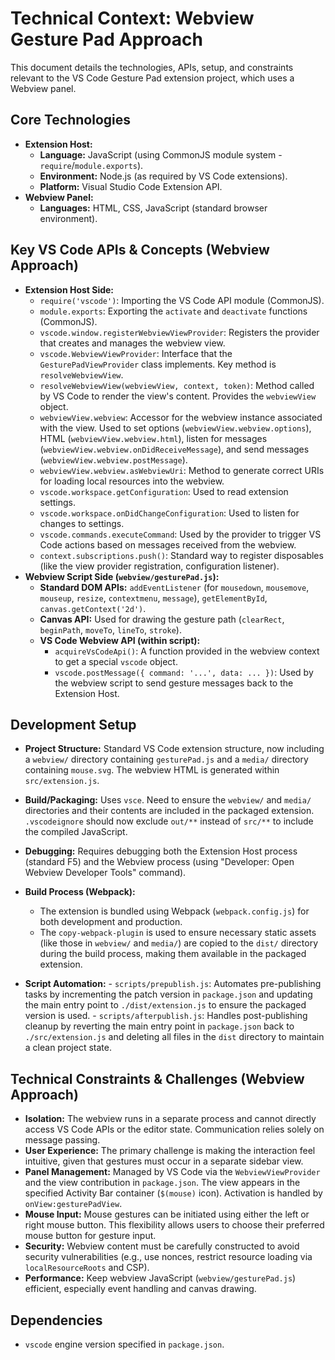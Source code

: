 # Technical Context: Webview Gesture Pad Approach

This document details the technologies, APIs, setup, and constraints relevant to the VS Code Gesture Pad extension project, which uses a Webview panel.

## Core Technologies

- **Extension Host:**
  - **Language:** JavaScript (using CommonJS module system - `require`/`module.exports`).
  - **Environment:** Node.js (as required by VS Code extensions).
  - **Platform:** Visual Studio Code Extension API.
- **Webview Panel:**
  - **Languages:** HTML, CSS, JavaScript (standard browser environment).

## Key VS Code APIs & Concepts (Webview Approach)

- **Extension Host Side:**
  - `require('vscode')`: Importing the VS Code API module (CommonJS).
  - `module.exports`: Exporting the `activate` and `deactivate` functions (CommonJS).
  - `vscode.window.registerWebviewViewProvider`: Registers the provider that creates and manages the webview view.
  - `vscode.WebviewViewProvider`: Interface that the `GesturePadViewProvider` class implements. Key method is `resolveWebviewView`.
  - `resolveWebviewView(webviewView, context, token)`: Method called by VS Code to render the view's content. Provides the `webviewView` object.
  - `webviewView.webview`: Accessor for the webview instance associated with the view. Used to set options (`webviewView.webview.options`), HTML (`webviewView.webview.html`), listen for messages (`webviewView.webview.onDidReceiveMessage`), and send messages (`webviewView.webview.postMessage`).
  - `webviewView.webview.asWebviewUri`: Method to generate correct URIs for loading local resources into the webview.
  - `vscode.workspace.getConfiguration`: Used to read extension settings.
  - `vscode.workspace.onDidChangeConfiguration`: Used to listen for changes to settings.
  - `vscode.commands.executeCommand`: Used by the provider to trigger VS Code actions based on messages received from the webview.
  - `context.subscriptions.push()`: Standard way to register disposables (like the view provider registration, configuration listener).
- **Webview Script Side (`webview/gesturePad.js`):**
  - **Standard DOM APIs:** `addEventListener` (for `mousedown`, `mousemove`, `mouseup`, `resize`, `contextmenu`, `message`), `getElementById`, `canvas.getContext('2d')`.
  - **Canvas API:** Used for drawing the gesture path (`clearRect`, `beginPath`, `moveTo`, `lineTo`, `stroke`).
  - **VS Code Webview API (within script):**
    - `acquireVsCodeApi()`: A function provided in the webview context to get a special `vscode` object.
    - `vscode.postMessage({ command: '...', data: ... })`: Used by the webview script to send gesture messages back to the Extension Host.

## Development Setup

- **Project Structure:** Standard VS Code extension structure, now including a `webview/` directory containing `gesturePad.js` and a `media/` directory containing `mouse.svg`. The webview HTML is generated within `src/extension.js`.
- **Build/Packaging:** Uses `vsce`. Need to ensure the `webview/` and `media/` directories and their contents are included in the packaged extension. `.vscodeignore` should now exclude `out/**` instead of `src/**` to include the compiled JavaScript.
- **Debugging:** Requires debugging both the Extension Host process (standard F5) and the Webview process (using "Developer: Open Webview Developer Tools" command).
- **Build Process (Webpack):**

  - The extension is bundled using Webpack (`webpack.config.js`) for both development and production.
  - The `copy-webpack-plugin` is used to ensure necessary static assets (like those in `webview/` and `media/`) are copied to the `dist/` directory during the build process, making them available in the packaged extension.

- **Script Automation:** - `scripts/prepublish.js`: Automates pre-publishing tasks by incrementing the patch version in `package.json` and updating the main entry point to `./dist/extension.js` to ensure the packaged version is used. - `scripts/afterpublish.js`: Handles post-publishing cleanup by reverting the main entry point in `package.json` back to `./src/extension.js` and deleting all files in the `dist` directory to maintain a clean project state.

## Technical Constraints & Challenges (Webview Approach)

- **Isolation:** The webview runs in a separate process and cannot directly access VS Code APIs or the editor state. Communication relies solely on message passing.
- **User Experience:** The primary challenge is making the interaction feel intuitive, given that gestures must occur in a separate sidebar view.
- **Panel Management:** Managed by VS Code via the `WebviewViewProvider` and the view contribution in `package.json`. The view appears in the specified Activity Bar container (`$(mouse)` icon). Activation is handled by `onView:gesturePadView`.
- **Mouse Input:** Mouse gestures can be initiated using either the left or right mouse button. This flexibility allows users to choose their preferred mouse button for gesture input.
- **Security:** Webview content must be carefully constructed to avoid security vulnerabilities (e.g., use nonces, restrict resource loading via `localResourceRoots` and CSP).
- **Performance:** Keep webview JavaScript (`webview/gesturePad.js`) efficient, especially event handling and canvas drawing.

## Dependencies

- `vscode` engine version specified in `package.json`.
